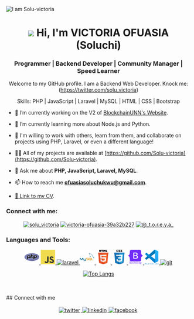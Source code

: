 
![I am Solu-victoria](https://github.com/Solu-victoria/Solu-victoria/blob/main/ben-griffiths-Bj6ENZDMSDY-unsplash.jpg)


<h1 align="center"><img src = "https://raw.githubusercontent.com/MartinHeinz/MartinHeinz/master/wave.gif" width = 25px> Hi, I'm VICTORIA OFUASIA (Soluchi)</h1>
<h3 align="center">Programmer | Backend Developer | Community Manager | Speed Learner</h3>

<div align="center">

Welcome to my GitHub profile. I am a Backend Web Developer. 
Knock me: (https://twitter.com/solu_victoria)

Skills: PHP | JavaScript | Laravel | MySQL | HTML | CSS | Bootstrap
</div>

- 🔭 I’m currently working on the V2 of [BlockchainUNN's Website](https://blockchainunn.org/).

- 🌱 I’m currently learning more about Node.js and Python.

- 👯 I'm willing to work with others, learn from them, and collaborate on projects using PHP, Laravel, or even a different language!

- 👩‍💻 All of my projects are available at [https://github.com/Solu-victoria](https://github.com/Solu-victoria).

- 💬 Ask me about **PHP, JavaScript, Laravel, MySQL**.

- 📫 How to reach me **ofuasiasoluchukwu@gmail.com**.

- [📄 Link to my CV](https://drive.google.com/drive/folders/1s3FGzkILK51Am-L8iYXLkdV7Wx8sDXrs?usp=share_link).

<h3 align="left">Connect with me:</h3>

<p align="center">
<a href="https://twitter.com/solu_victoria" target="blank"><img align="center" src="https://raw.githubusercontent.com/rahuldkjain/github-profile-readme-generator/master/src/images/icons/Social/twitter.svg" alt="solu_victoria" height="30" width="40" /></a>
<a href="https://www.linkedin.com/in/victoria-ofuasia-39a32b227/" target="blank"><img align="center" src="https://raw.githubusercontent.com/rahuldkjain/github-profile-readme-generator/master/src/images/icons/Social/linked-in-alt.svg" alt="victoria-ofuasia-39a32b227" height="30" width="40" /></a>
<a href="https://www.instagram.com/_t.o.r.e.y.a_/" target="blank"><img align="center" src="https://raw.githubusercontent.com/rahuldkjain/github-profile-readme-generator/master/src/images/icons/Social/instagram.svg" alt="@_t.o.r.e.y.a_" height="30" width="40" /></a>
</p>

<h3 align="left">Languages and Tools:</h3>
<p align="center"> 
<a href="https://www.php.net" target="_blank"> <img src="https://raw.githubusercontent.com/devicons/devicon/master/icons/php/php-original.svg" alt="php" width="40" height="40"/> </a> 
 <a href="https://www.javascript.com" target="_blank"> <img src="https://raw.githubusercontent.com/devicons/devicon/master/icons/javascript/javascript-original.svg" alt="javascript" width="40" height="40"/> </a> 
 <a href="https://www.laravel.com" target="_blank"> <img src="https://www.svgrepo.com/show/376332/laravel.svg" alt="laravel" width="40" height="40"/> </a> 
<a href="https://www.mysql.com/" target="_blank"> <img src="https://raw.githubusercontent.com/devicons/devicon/master/icons/mysql/mysql-original-wordmark.svg" alt="MySQL" width="40" height="40"/> </a>
 <a href="https://www.w3.org/html/" target="_blank"> <img src="https://raw.githubusercontent.com/devicons/devicon/master/icons/html5/html5-original-wordmark.svg" alt="html5" width="40" height="40"/> </a> 
<a href="https://www.w3schools.com/css/" target="_blank"> <img src="https://raw.githubusercontent.com/devicons/devicon/master/icons/css3/css3-original-wordmark.svg" alt="css3" width="40" height="40"/> </a>
<a href="https://getbootstrap.com" target="_blank"> <img src="https://raw.githubusercontent.com/devicons/devicon/master/icons/bootstrap/bootstrap-plain-wordmark.svg" alt="bootstrap" width="40" height="40"/> </a> 
 <a href="https://code.visualstudio.com/" target="_blank"> <img src="https://raw.githubusercontent.com/devicons/devicon/master/icons/vscode/vscode-original-wordmark.svg" alt="visual studio code" width="40" height="40"/> </a> 
<a href="https://git-scm.com/" target="_blank"> <img src="https://www.vectorlogo.zone/logos/git-scm/git-scm-icon.svg" alt="git" width="40" height="40"/> </a> 

</p>

<div align="center">
 
[![Top Langs](https://github-readme-stats.vercel.app/api/top-langs/?username=Solu-victoria&theme=dark&hide_border=true)](https://github.com/Solu-victoria/github-readme-stats)

</div>

<div align="center">
<!--   < ## Github Stats img width="48%" src="https://github-readme-stats.vercel.app/api?username=Solu-victoria&theme=dark&show_icons=true&hide_border=true&count_private=true" />
  <img width="48%" src="https://github-readme-streak-stats.herokuapp.com/?user=Solu-victoria&theme=dark&hide_border=true" /> -->
</div>
<br/>

<!-- [![GitHub Activity Graph](https://activity-graph.herokuapp.com/graph?username=Solu-victoria&bg_color=ffffff&color=777777&line=E44536&point=E44536&area=true&hide_border=true)](https://github.com/Solu-victoria/github-readme-activity-graph)
 -->
<br/>
## Connect with me  
<div align="center">
<br/>
<a href="https://twitter.com/solu_victoria" target="blank">
<img src=https://img.shields.io/badge/twitter-%2300acee.svg?&style=for-the-badge&logo=twitter&logoColor=white alt=twitter style="margin-bottom: 5px; margin-right: 2px;" />
</a>
<a href="https://www.linkedin.com/in/victoria-ofuasia-39a32b227/" target="blank">
<img src=https://img.shields.io/badge/linkedin-%231E77B5.svg?&style=for-the-badge&logo=linkedin&logoColor=white alt=linkedin style="margin-bottom: 5px; margin-right: 2px;" />
</a>
<a href="https://www.instagram.com/_t.o.r.e.y.a_/" target="blank">
<img src=https://img.shields.io/badge/Instagram-%23E4405F.svg?style=for-the-badge&logo=instagram&logoColor=white alt=facebook style="margin-bottom: 5px; margin-right: 2px;" />
</a> 
<!--  <a href="https://www.facebook.com/soluchukwu.ofuasia" target="blank">
<img src=https://img.shields.io/badge/facebook-%232E87FB.svg?&style=for-the-badge&logo=facebook&logoColor=white alt=facebook style="margin-bottom: 5px; margin-right: 2px;" />
</a>   -->
</div>
